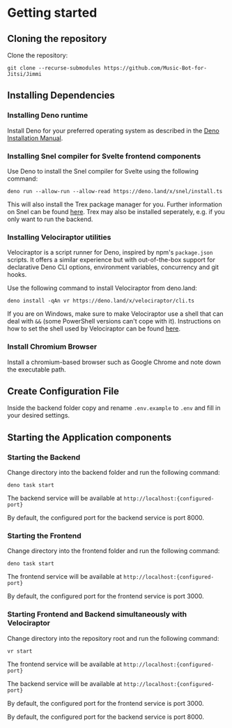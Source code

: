 # Getting started

## Cloning the repository

Clone the repository:
  
`git clone --recurse-submodules https://github.com/Music-Bot-for-Jitsi/Jimmi`

## Installing Dependencies

### Installing Deno runtime

Install Deno for your preferred operating system as described in the [Deno Installation Manual](https://deno.land/manual/getting_started/installation).

### Installing Snel compiler for Svelte frontend components

Use Deno to install the Snel compiler for Svelte using the following command:

`deno run --allow-run --allow-read https://deno.land/x/snel/install.ts`
  
This will also install the Trex package manager for you.
Further information on Snel can be found [here](https://github.com/crewdevio/Snel).
Trex may also be installed seperately, e.g. if you only want to run the backend.

### Installing Velociraptor utilities

Velociraptor is a script runner for Deno, inspired by npm's `package.json` scripts. It offers a similar experience but with out-of-the-box support for declarative Deno CLI options, environment variables, concurrency and git hooks.

Use the following command to install Velociraptor from deno.land:
  
`deno install -qAn vr https://deno.land/x/velociraptor/cli.ts`
  
If you are on Windows, make sure to make Velociraptor use a shell that can deal with `&&` (some PowerShell versions can't cope with it).
Instructions on how to set the shell used by Velociraptor can be found [here](https://deno.land/x/velociraptor#shell-scripting).

### Install Chromium Browser

Install a chromium-based browser such as Google Chrome and note down the executable path.

## Create Configuration File

Inside the backend folder copy and rename `.env.example` to `.env` and fill in your desired settings.

## Starting the Application components

### Starting the Backend

Change directory into the backend folder and run the following command:

`deno task start`

The backend service will be available at `http://localhost:{configured-port}`

By default, the configured port for the backend service is port 8000.

### Starting the Frontend

Change directory into the frontend folder and run the following command:

`deno task start`

The frontend service will be available at `http://localhost:{configured-port}`

By default, the configured port for the frontend service is port 3000.

### Starting Frontend and Backend simultaneously with Velociraptor

Change directory into the repository root and run the following command:

`vr start`

The frontend service will be available at `http://localhost:{configured-port}`

The backend service will be available at `http://localhost:{configured-port}`

By default, the configured port for the frontend service is port 3000.

By default, the configured port for the backend service is port 8000.
